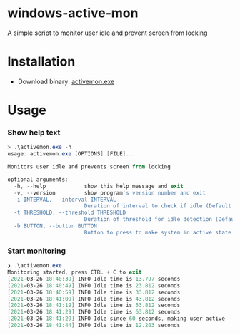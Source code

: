 # windows-active-mon
A simple script to monitor user idle and prevent screen from locking

# Installation

- Download binary: [activemon.exe](https://github.com/sajalshres/windows-active-mon/releases/download/latest/activemon.exe)

# Usage

### Show help text

```powershell
> .\activemon.exe -h
usage: activemon.exe [OPTIONS] [FILE]...

Monitors user idle and prevents screen from locking

optional arguments:
  -h, --help            show this help message and exit
  -v, --version         show program's version number and exit
  -i INTERVAL, --interval INTERVAL
                        Duration of interval to check if idle (Default is 10 seconds).
  -t THRESHOLD, --threshold THRESHOLD
                        Duration of threshold for idle detection (Default is 60 seconds).
  -b BUTTON, --button BUTTON
                        Button to press to make system in active state. (Default is capslock).
```

### Start monitoring

```powershell
❯ .\activemon.exe
Monitoring started, press CTRL + C to exit
[2021-03-26 18:40:39] INFO Idle time is 13.797 seconds
[2021-03-26 18:40:49] INFO Idle time is 23.812 seconds
[2021-03-26 18:40:59] INFO Idle time is 33.812 seconds
[2021-03-26 18:41:09] INFO Idle time is 43.812 seconds
[2021-03-26 18:41:19] INFO Idle time is 53.812 seconds
[2021-03-26 18:41:29] INFO Idle time is 63.812 seconds
[2021-03-26 18:41:29] INFO Idle since 60 seconds, making user active
[2021-03-26 18:41:44] INFO Idle time is 12.203 seconds
```
